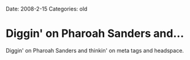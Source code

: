 Date: 2008-2-15
Categories: old

# Diggin' on Pharoah Sanders and...

Diggin' on Pharoah Sanders and thinkin' on meta tags and headspace.
